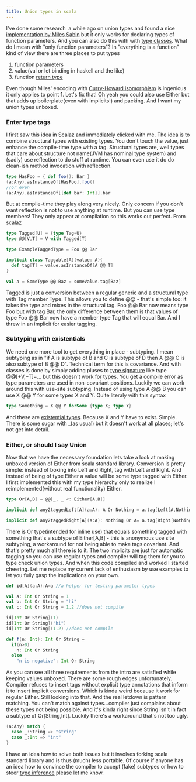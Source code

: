 ```yaml
---
title: Union types in scala
---
```


I've done some research  a while
ago on union types and found a nice [implementation by Miles
Sabin](http://www.chuusai.com/2011/06/09/scala-union-types-curry-howard/) but
it only works for declaring types of function parameters. And you can
also do this with with [type
classes](http://en.wikipedia.org/wiki/Type_class "Type class"). What do
I mean with "only function parameters"? In "everything is a function"
kind of view there are three places to put types

1.  function parameters
2.  value(val or let binding in haskell and the like)
3.  function [return
    type](http://en.wikipedia.org/wiki/Return_type "Return type")

Even though Miles' encoding with [Curry-Howard
isomorphism](http://en.wikipedia.org/wiki/Curry%E2%80%93Howard_correspondence "Curry–Howard correspondence")
is ingenious it only applies to point 1. Let's fix that! Oh yeah you
could also use Either but that adds up boilerplate(even with implicits!)
and packing. And I want my union types unboxed.

### Enter type tags

I first saw this idea in Scalaz and immediately clicked with me. The
idea is to combine structural types with existing types. You don't touch
the value, just enhance the compile-time type with a tag. Structural
types are, well types that care about structure not name(JVM has nominal
type system) and (sadly) use reflection to do stuff at runtime. You can
even use it do do clean-ish method invocation with reflection.
```scala
type HasFoo = { def foo(): Bar }
(a:Any).asInstanceOf[HasFoo].foo()
//or even
(a:Any).asInstanceOf[{def bar: Int}].bar
```

But at compile-time they play along very nicely. Only concern if you
don't want reflection is not to use anything at runtime. But you can use
type members! They only appear at compilation so this works out perfect.
From scalaz

```scala
type Tagged[U] = {type Tag=U}
type @@[V,T] = V with Tagged[T]

type ExampleTaggedType = Foo @@ Bar

implicit class Taggable[A](value: A){
  def tag[T] = value.asInstanceOf[A @@ T]
}

val a = SomeType @@ Baz = someValue.tag[Baz]
```

Tagged is just a conversion between a regular generic and a structural
type with Tag member Type. This allows you to define @@ - that's simple
too: it takes the type and mixes in the structural tag. Foo @@ Bar now
means type Foo but with tag Bar, the only difference between them is
that values of type Foo @@ Bar now have a member type Tag that will
equal Bar. And I threw in an implicit for easier tagging.

### Subtyping with existentials

We need one more tool to get everything in place - subtyping. I mean
subtyping as in "if A is subtype of B and C is subtype of D then A @@ C
is also subtype of B @@ D". Technical term for this is covariance. And
with classes is done by simply adding pluses to [type
signature](http://en.wikipedia.org/wiki/Type_signature "Type signature")
like type @@[+V,+T]=... but this doesn't work for types. You get a
compile error as type parameters are used in non-covariant positions.
Luckily we can work around this with use-site subtyping. Instead of
using type A @@ B you can use X @@ Y for some types X and Y. Quite
literaly with this syntax

```scala
type Something = X @@ Y forSome {type X; type Y}
```

And these are [existential
types](http://en.wikipedia.org/wiki/Type_system "Type system"). Because
X and Y have to exist. Simple. There is some sugar with _(as usual) but
it doesn't work at all places; let's not get into detail.

### Either, or should I say Union

Now that we have the necessary foundation lets take a look at making
unboxed version of Either from scala standard library. Conversion is
pretty simple: instead of boxing into Left and Right, tag with Left and
Right. And instead of being of type Either a value will be some type
tagged with Either. I first implemented this with my type hierarchy only
to realize I reimplemented(without real functionality) Either.

```scala
type Or[A,B] = @@[_, _ <: Either[A,B]]

implicit def any2taggedLeft[A](a:A): A Or Nothing = a.tag[Left[A,Nothing]]

implicit def any2taggedRight[A](a:A): Nothing Or A= a.tag[Right[Nothing,A]]
```

There is Or type(intended for inline use) that equals something tagged
with something that's a subtype of Either[A,B] - this is anonymous use
site subtyping, a workaround for not being able to make tags covariant.
And that's pretty much all there is to it. The two implicits are just
for automatic tagging so you can use regular types and compiler will tag
them for you to type check union types. And when this code compiled and
worked I started cheering. Let me replace my current lack of enthusiasm
by use examples to let you fully gasp the implications on your own.

```scala
def id[A](a:A):A=a //a helper for testing parameter types

val a: Int Or String = 1
val b: Int Or String = "hi"
val c: Int Or String = 1.2 //does not compile

id[Int Or String](1)
id[Int Or String]("hi")
id[Int Or String[(1.2) //does not compile

def f(n: Int): Int Or String = 
  if(n>0) 
    n: Int Or String 
  else 
    "n is negative": Int Or String
```

As you can see all three requirements from the intro are satisfied while
keeping values unboxed. There are some rough edges unfortunately.
Compiler refuses to insert tags without explicit type annotations that
inform it to insert implicit conversions. Which is kinda weird because
it work for regular Either. Still looking into that. And the real
letdown is pattern matching. You can't match against types...compiler
just complains about these types not being possible. And it's kinda
right since String isn't in fact a subtype of Or[String,Int]. Luckily
there's a workaround that's not too ugly.

```scala
(a:Any) match { 
  case _:String => "string"
  case _:Int => "int"
}
```

I have an idea how to solve both issues but it involves forking scala
standard library and is thus (much) less portable. Of course if anyone
has an idea how to convince the compiler to accept (fake) subtypes or
how to steer [type
inference](http://en.wikipedia.org/wiki/Type_inference "Type inference")
please let me know.
